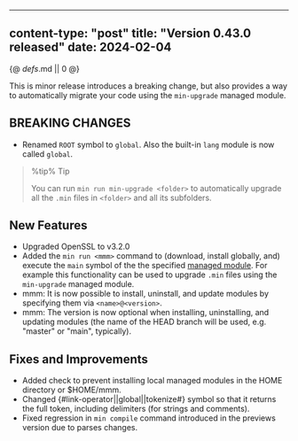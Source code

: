 -----
content-type: "post"
title: "Version 0.43.0 released"
date: 2024-02-04
-----
{@ _defs_.md || 0 @}

This is minor release introduces a breaking change, but also provides a way to automatically migrate your code using the `min-upgrade` managed module.

## BREAKING CHANGES

- Renamed `ROOT` symbol to `global`. Also the built-in `lang` module is now called `global`.

> %tip%
> Tip
>
> You can run `min run min-upgrade <folder>` to automatically upgrade all the `.min` files in `<folder>` and all its subfolders.

## New Features

- Upgraded OpenSSL to v3.2.0
- Added the `min run <mmm>` command to (download, install globally, and) execute the `main` symbol of the the specified [managed module](/learn-mmm/). For example this functionality can be used to upgrade `.min` files using the `min-upgrade` managed module.
- mmm: It is now possible to install, uninstall, and update modules by specifying them via `<name>@<version>`.
- mmm: The version is now optional when installing, uninstalling, and updating modules (the name of the HEAD branch will be used, e.g. "master" or "main", typically).

## Fixes and Improvements

- Added check to prevent installing local managed modules in the HOME directory or $HOME/mmm.
- Changed {#link-operator||global||tokenize#} symbol so that it returns the full token, including delimiters (for strings and comments).
- Fixed regression in `min compile` command introduced in the previews version due to parses changes.
